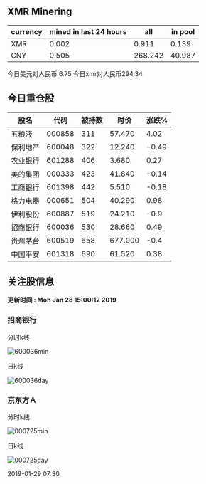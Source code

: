 ## XMR Minering

|currency|mined in last 24 hours|all|in pool|
|---|---|---|---|
|XMR|0.002|0.911|0.139|
|CNY|0.505|268.242|40.987|

今日美元对人民币 6.75	今日xmr对人民币294.34


## 今日重仓股 

|股名|代码|被持数|时价|涨跌%|
|---|---|---|---|---|
|五粮液|000858|311|57.470|4.02|
|保利地产|600048|322|12.240|-0.49|
|农业银行|601288|406|3.680|0.27|
|美的集团|000333|423|41.840|-0.14|
|工商银行|601398|442|5.510|-0.18|
|格力电器|000651|504|40.290|0.98|
|伊利股份|600887|519|24.210|-0.9|
|招商银行|600036|530|28.660|0.49|
|贵州茅台|600519|658|677.000|-0.4|
|中国平安|601318|690|61.520|0.38|

## 关注股信息
**更新时间 : Mon Jan 28 15:00:12 2019**
### 招商银行 
分时k线

![600036min](http://image.sinajs.cn/newchart/min/n/sh600036.gif)

日k线

![600036day](http://image.sinajs.cn/newchart/daily/n/sh600036.gif)

### 京东方Ａ 
分时k线

![000725min](http://image.sinajs.cn/newchart/min/n/sz000725.gif)

日k线

![000725day](http://image.sinajs.cn/newchart/daily/n/sz000725.gif)

2019-01-29 07:30